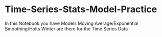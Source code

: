 # Time-Series-Stats-Model-Practice
In this Notebook you have Models Moving Average/Exponential Smoothing/Holts Winter are there for the Time Series Data

